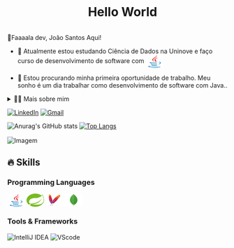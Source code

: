 <!--título-->
<div id="user-content-toc">
  <ul align="center">
    <summary><h1 style="display: inline-block">Hello World</h1></summary>
</div>

<!-- Presentation -->
<p>
   👋Faaaala dev, João Santos Aqui!

  - 🌱 Atualmente estou estudando Ciência de Dados na Uninove e faço curso de desenvolvimento de software com <img align="center" alt="JAVA" height="30" width="40" src="https://raw.githubusercontent.com/devicons/devicon/master/icons/java/java-original.svg">

  - 🔭 Estou procurando minha primeira oportunidade de trabalho. Meu sonho é um dia trabalhar como desenvolvimento de software com Java..
</p>

<!-- Dropdown -->
<details>
  <summary>👨‍💻 Mais sobre mim</summary>

  - 💬 Estou cursando Ciência de Dados, mas minha verdadeira paixão está no desenvolvimento de software com Java. Meu objetivo é tornar-me um Full Stack Developer, e por isso tenho me dedicado intensamente ao estudo de Java, Spring Boot, MongoDB, Docker e NoSQL. Esta transição de carreira tem sido uma experiência incrível e enriquecedora para mim, permitindo-me explorar novas tecnologias e expandir minhas habilidades de desenvolvimento

  - ⚡ Gosto de ler e de assistir filmes e praticar esportes !Estou convencido de que nossos interesses pessoais enriquecem nossa visão das coisas e fortalecem nossa habilidade de resolver problemas.. \o/
</details>

<!-- Links -->
[![LinkedIn](https://img.shields.io/badge/LinkedIn-0077B5?style=for-the-badge&logo=linkedin&logoColor=white)](https://www.linkedin.com/in/joãoferreira10/)
[![Gmail](https://img.shields.io/badge/Gmail-D14836?style=for-the-badge&logo=gmail&logoColor=white)](https://fjoao1020@gmail.com/)

<!-- GithubStats -->
![Anurag's GitHub stats](https://github-readme-stats.vercel.app/api?username=jhoao-santos&show_icons=true&theme=highcontrast)
[![Top Langs](https://github-readme-stats.vercel.app/api/top-langs/?username=Joaosantos&show_icons=true&theme=highcontrast)](https://github.com/anuraghazra/github-readme-stats)
<!-- GIF -->
<p align="left">
  <img align="center" src="https://github.com/VariableBee/VariableBee/assets/77739311/4e9f41af-6b57-49a7-b15a-74322e96b4d7" alt="Imagem">
</p>

## 🔥 Skills
<!-- Skills: Programming Languages -->
  <div style="flex-basis: 48%;">
    <h3>Programming Languages</h3>
    <img align="center" alt="JAVA" height="30" width="40" src="https://raw.githubusercontent.com/devicons/devicon/master/icons/java/java-original.svg">
    <img align="center" alt="SPRING" height="30" width="40" src="https://raw.githubusercontent.com/devicons/devicon/master/icons/spring/spring-original.svg">
    <img align="center" alt="MAVEN" height="30" width="40" src="https://raw.githubusercontent.com/devicons/devicon/master/icons/maven/maven-original.svg">
    <img align="center" alt="MONGODB" height="30" width="40" src="https://raw.githubusercontent.com/devicons/devicon/master/icons/mongodb/mongodb-original.svg">
    

  <!-- Skills: Tools & Frameworks -->
<div style="flex-basis: 48%;">
  <h3>Tools & Frameworks</h3>
  <img align="center" alt="IntelliJ IDEA" height="30" width="40" src="https://cdn.jsdelivr.net/gh/devicons/devicon/icons/intellij/intellij-original.svg">
  <img align="center" alt="VScode" height="30" width="40" src="https://cdn.jsdelivr.net/gh/devicons/devicon/icons/vscode/vscode-original.svg">
</div>

